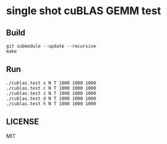 # single shot cuBLAS GEMM test

## Build
```
git submodule --update --recursive
make
```

## Run
```
./cublas.test s N T 1000 1000 1000
./cublas.test c N T 1000 1000 1000
./cublas.test z N T 1000 1000 1000
./cublas.test d N T 1000 1000 1000
./cublas.test h N T 1000 1000 1000
```

## LICENSE
MIT
